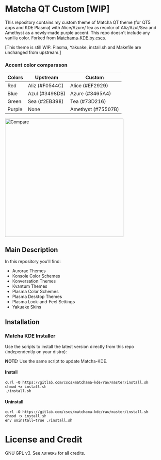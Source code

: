 # Matcha QT Custom [WIP]
This repository contains my custom theme of Matcha QT theme (for QT5 apps and KDE Plasma) with Alice/Azure/Tea as recolor of Aliz/Azul/Sea and Amethyst as a newly-made purple accent. This repo doesn't include any vanilla color. Forked from [Matchama-KDE by cscs](https://gitlab.com/cscs/matchama-kde/).

[This theme is still WIP. Plasma, Yakuake, install.sh and Makefile are unchanged from upstream.]

### Accent color comparason
| Colors    | Upstream          | Custom                |
| ---       | ---               | ---                   |
| Red       | Aliz (#F0544C)    | Alice (#EF2929)       |
| Blue      | Azul (#3498DB)    | Azure (#3465A4)       |
| Green     | Sea (#2EB398)     | Tea (#73D216)         |
| Purple    | None              | Amethyst (#75507B)    |

<img src="https://raw.githubusercontent.com/fawzakin/Matcha-gtk-theme/imgs/compare.png" alt="Compare" width="390"/>  

## Main Description

In this repository you'll find:

- Aurorae Themes
- Konsole Color Schemes
- Konversation Themes
- Kvantum Themes
- Plasma Color Schemes
- Plasma Desktop Themes
- Plasma Look-and-Feel Settings
- Yakuake Skins
 
## Installation

### Matcha KDE Installer

Use the scripts to install the latest version directly from this repo (independently on your distro):

**NOTE:** Use the same script to update Matcha-KDE.

#### Install

```
curl -O https://gitlab.com/cscs/matchama-kde/raw/master/install.sh
chmod +x install.sh
./install.sh
```

#### Uninstall

```
curl -O https://gitlab.com/cscs/matchama-kde/raw/master/install.sh
chmod +x install.sh
env uninstall=true ./install.sh
```

# License and Credit
GNU GPL v3. See `AUTHORS` for all credits.
